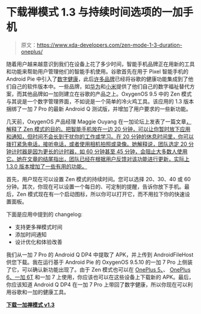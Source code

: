 # 下载禅模式 1.3 与持续时间选项的一加手机

> 原文：<https://www.xda-developers.com/zen-mode-1-3-duration-oneplus/>

随着用户越来越意识到我们在设备上花了多少时间，智能手机品牌正在用新的工具和功能来帮助用户管理他们的智能手机使用。谷歌首先在用于 Pixel 智能手机的 Android Pie 中引入了[数字健康](https://www.xda-developers.com/digital-wellbeing-google-pixel-xl-google-pixel-2-xl/)，此后[许多品牌](https://www.xda-developers.com/asus-zenfone-max-pro-m1-digital-wellbeing-dark-mode-update/)已经将谷歌的健康功能集成到了他们自己的软件版本中。一些品牌，如[华为](https://www.xda-developers.com/emui-9-review-features-apps-huawei-honor-android-pie/)和[小米](https://www.xda-developers.com/miui-10-beta-digital-wellbeing/)提供了他们自己的数字福祉替代方案，而其他品牌如一加则建立在谷歌的产品之上。OxygenOS 9.5 中的 Zen 模式与其说是一个数字管理界面，不如说是一个简单的冷火鸡工具。该应用的 1.3 版本捆绑了一加 7 Pro 的最新 Android Q 测试版，并增加了用户要求的一些新功能。

几天前，OxygenOS 产品经理 Maggie Ouyang 在一加论坛上发表了一篇文章[，解释了 Zen 模式的目的。把智能手机放在一边 20 分钟，可以让你暂时放下应用和通知，但时间不会长到干扰你的工作或学习。在 20 分钟的休息时间里，你可以拨打紧急电话，接听电话，或者使用相机拍照或录像。她解释说，团队选定 20 分钟计时器是因为更长的计时器，如 60 分钟甚至 45 分钟，会阻止大多数人使用它。她在文章的结尾指出，团队已经在根据用户反馈对该功能进行更新，实际上 1.3.0 版本增加了一些有用的功能。](https://forums.oneplus.com/threads/lets-talk-zen-mode-a-challenge-in-mindfulness.1083329/)

首先，用户现在可以设置 Zen 模式的持续时间。您可以选择 20、30、40 或 60 分钟。其次，你现在可以设置一个每日的、可定制的提醒，告诉你放下手机。最后，Zen 模式现在有一个启动图标，所以你可以打开它，而不用拉下你的快速设置面板。

下面是应用中提到的 changelog:

*   支持更多禅模式时间
*   添加时间通知
*   设计优化和体验改善

我们从一加 7 Pro 的 Android Q DP4 中提取了 APK，并上传到 AndroidFileHost 供您下载。我在运行基于 Android Pie 的 OxygenOS 9.5.10 的一加 7 Pro 上侧装了它，可以确认新功能出现了。由于 Zen 模式也可以在 [OnePlus 5、](https://www.xda-developers.com/oneplus-5-5t-oxygenos-open-beta-zen-mode/)、 [OnePlus 6、一加 6T](https://www.xda-developers.com/oxygenos-open-beta-oneplus-6-6t-zen-mode-screen-recorder-7-pro/) 和一加 7 上使用，你应该也可以在这些设备上下载新的 APK。最后，你应该知道 Android Q DP4 在一加 7 Pro 上带回了数字健康，所以你现在可以利用谷歌和一加的健康工具。

[**下载一加禅模式 v1.3**](https://www.androidfilehost.com/?fid=6006931924117929362)